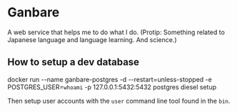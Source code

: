 # Ganbare
A web service that helps me to do what I do. (Protip: Something related to Japanese language and language learning. And science.)

## How to setup a dev database
docker run --name ganbare-postgres -d --restart=unless-stopped -e POSTGRES_USER=`whoami` -p 127.0.0.1:5432:5432 postgres
diesel setup

Then setup user accounts with the `user` command line tool found in the `bin`.
